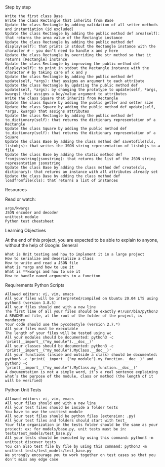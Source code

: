 Step by step

    Write the first class Base
    Write the class Rectangle that inherits from Base
    Update the class Rectangle by adding validation of all setter methods and instantiation (id excluded)
    Update the class Rectangle by adding the public method def area(self): that returns the area value of the Rectangle instance
    Update the class Rectangle by adding the public method def display(self): that prints in stdout the Rectangle instance with the character # - you don’t need to handle x and y here
    Update the class Rectangle by overriding the str method so that it returns [Rectangle] instance
    Update the class Rectangle by improving the public method def display(self): to print in stdout the Rectangle instance with the character # by taking care of x and y
    Update the class Rectangle by adding the public method def update(self, *args): that assigns an argument to each attribute
    Update the class Rectangle by updating the public method def update(self, *args): by changing the prototype to update(self, *args, kwargs) that assigns a key/value argument to attributes
    Write the class Square that inherits from Rectangle
    Update the class Square by adding the public getter and setter size
    Update the class Square by adding the public method def update(self, *args, kwargs) that assigns attributes
    Update the class Rectangle by adding the public method def to_dictionary(self): that returns the dictionary representation of a Rectangle
    Update the class Square by adding the public method def to_dictionary(self): that returns the dictionary representation of a Square
    Update the class Base by adding the class method def savetofile(cls, listobjs): that writes the JSON string representation of listobjs to a file
    Update the class Base by adding the static method def fromjsonstring(jsonstring): that returns the list of the JSON string representation jsonstring
    Update the class Base by adding the class method def create(cls, dictionary): that returns an instance with all attributes already set
    Update the class Base by adding the class method def loadfromfile(cls): that returns a list of instances

Resources

Read or watch:

    args/kwargs
    JSON encoder and decoder
    unittest module
    Python test cheatsheet

Learning Objectives

At the end of this project, you are expected to be able to explain to anyone, without the help of Google:
General

    What is Unit testing and how to implement it in a large project
    How to serialize and deserialize a Class
    How to write and read a JSON file
    What is *args and how to use it
    What is **kwargs and how to use it
    How to handle named arguments in a function

Requirements
Python Scripts

    Allowed editors: vi, vim, emacs
    All your files will be interpreted/compiled on Ubuntu 20.04 LTS using python3 (version 3.8.5)
    All your files should end with a new line
    The first line of all your files should be exactly #!/usr/bin/python3
    A README.md file, at the root of the folder of the project, is mandatory
    Your code should use the pycodestyle (version 2.7.*)
    All your files must be executable
    The length of your files will be tested using wc
    All your modules should be documented: python3 -c 'print(__import__("my_module").__doc__)'
    All your classes should be documented: python3 -c 'print(__import__("my_module").MyClass.__doc__)'
    All your functions (inside and outside a class) should be documented: python3 -c 'print(__import__("my_module").my_function.__doc__)' and python3 -c 'print(__import__("my_module").MyClass.my_function.__doc__)'
    A documentation is not a simple word, it’s a real sentence explaining what’s the purpose of the module, class or method (the length of it will be verified)

Python Unit Tests

    Allowed editors: vi, vim, emacs
    All your files should end with a new line
    All your test files should be inside a folder tests
    You have to use the unittest module
    All your test files should be python files (extension: .py)
    All your test files and folders should start with test_
    Your file organization in the tests folder should be the same as your project: ex: for models/base.py, unit tests must be in: tests/test_models/test_base.py
    All your tests should be executed by using this command: python3 -m unittest discover tests
    You can also test file by file by using this command: python3 -m unittest tests/test_models/test_base.py
    We strongly encourage you to work together on test cases so that you don’t miss any edge case
